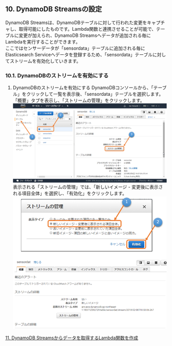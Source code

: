 ## 10. DynamoDB Streamsの設定
DynamoDB Streamsは、DynamoDBテーブルに対して行われた変更をキャプチャし、取得可能にしたものです。Lambda関数と連携させることが可能で、テーブルに変更が加えられ、DynamoDB Streamsへデータが追加される毎にLambdaを実行することができます。  
ここではセンサーデータが「sensordata」テーブルに追加される毎にElasticsearch Serviceへデータを登録するため、「sensordata」テーブルに対してストリームを有効化していきます。  

### 10.1. DynamoDBのストリームを有効にする  
1. DynamoDBのストリームを有効にする
DynamoDBコンソールから、「テーブル」をクリックして一覧を表示後、「sensordata」テーブルを選択します。「概要」タブを表示し、「ストリームの管理」をクリックします。  
![図10.1-1-1](https://github.com/mimopa/jdmc-aws-handson/blob/master/docs/img/10-DynamoStream-1.png)  
表示される「ストリームの管理」では、「新しいイメージ - 変更後に表示される項目全体」を選択し、「有効化」をクリックします。  
![図10.1-1-2](https://github.com/mimopa/jdmc-aws-handson/blob/master/docs/img/10-DynamoStream-2.png)  

[11. DynamoDB Streamsからデータを取得するLambda関数を作成](https://github.com/mimopa/jdmc-aws-handson/blob/master/docs/11.md#11-dynamodb-streams%E3%81%8B%E3%82%89%E3%83%87%E3%83%BC%E3%82%BF%E3%82%92%E5%8F%96%E5%BE%97%E3%81%99%E3%82%8Blambda%E9%96%A2%E6%95%B0%E3%82%92%E4%BD%9C%E6%88%90)